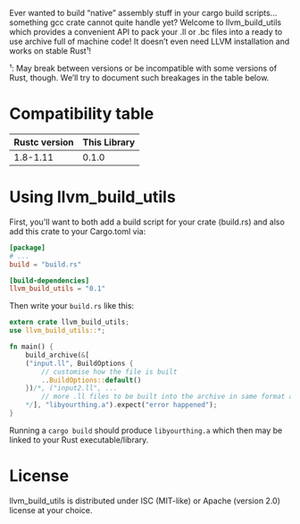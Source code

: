 Ever wanted to build “native” assembly stuff in your cargo build scripts… something gcc crate
cannot quite handle yet?  Welcome to llvm_build_utils which provides a convenient API to pack your
.ll or .bc files into a ready to use archive full of machine code! It doesn’t even need LLVM
installation and works on stable Rust¹!

¹: May break between versions or be incompatible with some versions of Rust, though. We’ll try to
document such breakages in the table below.

# Compatibility table

| Rustc version | This Library  |
| ------------- | ------------- |
| 1.8-1.11      | 0.1.0         |

# Using llvm_build_utils

First, you'll want to both add a build script for your crate (build.rs) and also add this crate to
your Cargo.toml via:

```toml
[package]
# ...
build = "build.rs"

[build-dependencies]
llvm_build_utils = "0.1"
```

Then write your `build.rs` like this:

```rust
extern crate llvm_build_utils;
use llvm_build_utils::*;

fn main() {
    build_archive(&[
    ("input.ll", BuildOptions {
        // customise how the file is built
        ..BuildOptions::default()
    })/*, ("input2.ll", ...
        // more .ll files to be built into the archive in same format as first one
    */], "libyourthing.a").expect("error happened");
}
```

Running a `cargo build` should produce `libyourthing.a` which then may be linked to your Rust
executable/library.

# License

llvm_build_utils is distributed under ISC (MIT-like) or Apache (version 2.0) license at your
choice.
